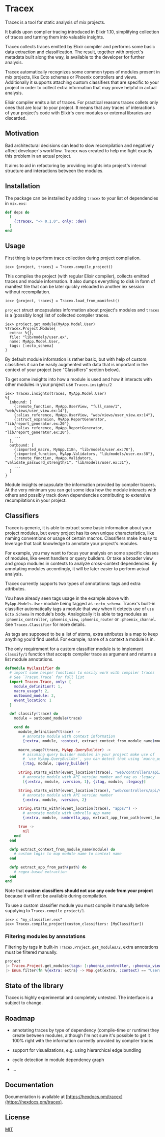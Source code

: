 # Tracex

Tracex is a tool for static analysis of mix projects.

It builds upon compiler tracing introduced in Elixir 1.10, simplifying collection of traces and turning them into valuable insights.

Tracex collects traces emitted by Elixir compiler and performs some basic data extraction and classification. The result, together with project's metadata built along the way, is available to the developer for further analysis.

Tracex automatically recognizes some common types of modules present in mix projects, like Ecto schemas or Phoenix controllers and views. Additionally it supports attaching custom classifiers that are specific to your project in order to collect extra information that may prove helpful in actual analysis.

Elixir compiler emits a lot of traces. For practical reasons tracex collets only ones that are local to your project. It means that any traces of interactions of your project's code with Elixir's core modules or external libraries are discarded.

## Motivation

Bad architectural decisions can lead to slow recompilation and negatively affect developer's workflow. Tracex was created to help me fight exactly this problem in an actual project.

It aims to aid in refactoring by providing insights into project's internal structure and interactions between the modules.

## Installation

The package can be installed by adding `tracex` to your list of dependencies in `mix.exs`:

```elixir
def deps do
  [
    {:tracex, "~> 0.1.0", only: :dev}
  ]
end
```

## Usage

First thing is to perform trace collection during project compilation.

```
iex> {project, traces} = Tracex.compile_project()
```

This compiles the project (with regular Elixir compiler), collects emitted traces and module information. It also dumps everything to disk in form of manifest file that can be later quickly reloaded in another iex session without recompilation.

```
iex> {project, traces} = Tracex.load_from_manifest()
```

`project` struct encapsulates information about project's modules and `traces` is a (possibly long) list of collected compiler traces.

```
iex> project.get_module(MyApp.Model.User)
%Tracex.Project.Module{
  extra: %{},
  file: "lib/models/user.ex",
  name: MyApp.Model.User,
  tags: [:ecto_schema]
}
```

By default module information is rather basic, but with help of custom classifiers it can be easily augmented with data that is important in the context of your project (see "Classifiers" section below).

To get some insights into how a module is used and how it interacts with other modules in your project use `Tracex.insights/2`

```
iex> Tracex.insights(traces, MyApp.Model.User)
%{
  inbound: [
    {:remote_function, MyApp.UserView, "full_name/1", "web/views/user_view.ex:14"},
    {:alias_reference, MyApp.UserView, "web/views/user_view.ex:14"},
    {:struct_expansion, MyApp.ReportGenerator, "lib/report_generator.ex:20"},
    {:alias_reference, MyApp.ReportGenerator, "lib/report_generator.ex:20"},
    ...
  ],
  outbound: [
    {:imported_macro, MyApp.I18n, "lib/models/user.ex:70"},
    {:imported_function, MyApp.Validators, "lib/models/user.ex:38"},
    {:remote_function, MyApp.Validators, "validate_password_strength/1", "lib/models/user.ex:31"},
    ...
  ]
}
```

Module insights encapsulate the information provided by compiler tracers. At the very minimum you can get some idea how the module interacts with others and possibly track down dependencies contributing to extensive recompilations in your project.

## Classifiers

Tracex is generic, it is able to extract some basic information about your project modules, but every project has its own unique characteristics, like naming conventions or usage of certain macros. Classifiers make it easy to leverage that tacit knowledge to annotate your project's modules.

For example, you may want to focus your analysis on some specific classes of modules, like event handlers or query builders. Or take a broader view and group modules in contexts to analyze cross-context dependencies. By annotating modules accordingly, it will be later easier to perform actual analysis.

Tracex currently supports two types of annotations: tags and extra attributes.

You have already seen tags usage in the example above with `MyApp.Models.User` module being tagged as `:ecto_schema`. Tracex's built-in classifier automatically tags a module that way when it detects use of `use Ecto.Schema` in module's body. Analogically it is able to tag modules as `:phoenix_controller`, `:phoenix_view`, `:phoenix_router` or `:phoenix_channel`. See `Tracex.Classifier` for more details.

As tags are supposed to be a list of atoms, extra attributes is a map to keep anything you'd find useful. For example, name of a context a module is in.

The only requirement for a custom classifier module is to implement `classify/1` function that accepts compiler trace as argument and returns a list module annotations.

```elixir
defmodule MyClassifier do
  # import some helper functions to easily work with compiler traces
  # See `Tracex.Trace` for full list
  import Tracex.Trace, only: [
    module_definition?: 1,
    macro_usage?: 2,
    outbound_module: 2,
    event_location: 1
  ]

  def classify(trace) do
    module = outbound_module(trace)

    cond do
      module_definition?(trace) ->
        # annotate module with context information
        {:extra, module, :context, extract_context_from_module_name(module)}

      macro_usage?(trace, MyApp.QueryBuilder) ->
        # assuming query builder modules in your project make use of
        # `use MyApp.QueryBuilder`, you can detect that using `macro_usage?/2`
        {:tag, module, :query_builder}

      String.starts_with?(event_location?(trace), "web/controllers/api/v1/") ->
        # annotate module with API version number and tag as :legacy
        [{:extra, module, :version, 1}, {:tag, module, :legacy}]

      String.starts_with?(event_location(trace), "web/controllers/api/v2/") ->
        # annotate module with API version number
        {:extra, module, :version, 2}

      String.starts_with?(event_location(trace), "apps/") ->
        # annotate module with umbrella app name
        {:extra, module, :umbrella_app, extract_app_from_path(event_location(trace))}

      true ->
        nil
    end
  end

  defp extract_context_from_module_name(module) do
    # custom logic to map module name to context name
  end

  defp extract_app_from_path(path) do
    # regex-based extraction
  end
end
```

Note that **custom classifiers should not use any code from your project** because it will not be available during compilation.

To use a custom classifier module you must compile it manually before supplying to `Tracex.compile_project/1`.

```
iex> c "my_classifier.exs"
iex> Tracex.compile_project(custom_classifiers: [MyClassifier])
```

### Filtering modules by annotations

Filtering by tags in built-in `Tracex.Project.get_modules/2`, extra annotations must be filtered manually.

```elixir
project
|> Tracex.Project.get_modules(tags: [:phoenix_controller, :phoenix_view])
|> Enum.filter(fn %{extra: extra} -> Map.get(extra, :context) == "Users" end)
```


## State of the library

Tracex is highly experimental and completely untested. The interface is a subject to change.

## Roadmap

* annotating traces by type of dependency (compile-time or runtime) they create between modules, although I'm not sure it's possible to get it 100% right with the information currently provided by compiler traces

* support for visualizations, e.g. using hierarchical edge bundling

* cycle detection in module dependency graph

* ...

## Documentation

Documentation is available at [https://hexdocs.pm/tracex](https://hexdocs.pm/tracex).

## License

[MIT](LICENSE)
